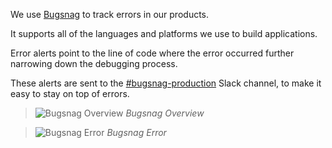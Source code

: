 We use [Bugsnag](https://app.bugsnag.com) to track errors in our products.

It supports all of the languages and platforms we use to build applications.
 
Error alerts point to the line of code where the error occurred further narrowing down the debugging process. 

These alerts are sent to the [#bugsnag-production](https://Mookh.slack.com/messages/bugsnag-production) Slack channel, to make it easy to stay on top of errors.


> ![Bugsnag Overview](https://s3.amazonaws.com/Mookh-wiki-assets/monitoring-and-logging/bugsnag-overview.png)
_Bugsnag Overview_

> ![Bugsnag Error](https://s3.amazonaws.com/Mookh-wiki-assets/monitoring-and-logging/bugsnag-error.png)
_Bugsnag Error_
